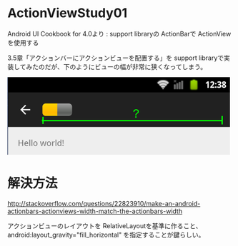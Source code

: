 # ActionViewStudy01
Android UI Cookbook for 4.0より : support libraryの ActionBarで ActionViewを使用する

3.5章「アクションバーにアクションビューを配置する」を support libraryで実装してみたのだが、下のようにビューの幅が非常に狭くなってしまう。

![screensho](https://github.com/Nunocky/ActionViewStudy01/blob/master/doc/scr.png)

# 解決方法
http://stackoverflow.com/questions/22823910/make-an-android-actionbars-actionviews-width-match-the-actionbars-width

アクションビューのレイアウトを RelativeLayoutを基準に作ること、android:layout_gravity="fill_horizontal" を指定することが鍵らしい。
